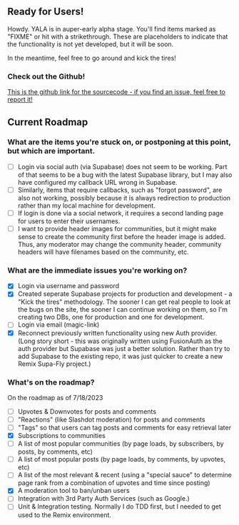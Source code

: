 ## Ready for Users!

Howdy. YALA is in auper-early alpha stage. You'll find items marked as "FIXME" or hit with a strikethrough.  These are placeholders to indicate that the functionality is not yet developed, but it will be soon.  

In the meantime, feel free to go around and kick the tires!

### Check out the Github!
[This is the github link for the sourcecode - if you find an issue, feel free to report it!](https://github.com/kerryboyko/yala-superfly)

## Current Roadmap

### What are the items you're stuck on, or postponing at this point, but which are important.

- [ ] Login via social auth (via Supabase) does not seem to be working.  Part of that seems to be a bug with the latest Supabase library, but I may also have configured my callback URL wrong in Supabase. 
- [ ] Similarly, items that require callbacks, such as "forgot password", are also not working, possibly because it is always redirection to production rather than my local machine for development. 
- [ ] If login is done via a social network, it requires a second landing page for users to enter their usernames. 
- [ ] I want to provide header images for communities, but it might make sense to create the community first before the header image is added. Thus, any moderator may change the community header, community headers will have filenames based on the community, etc. 

### What are the immediate issues you're working on?

- [x] Login via username and password
- [x] Created seperate Supabase projects for production and development - a "Kick the tires" methodology. The sooner I can get real people to look at the bugs on the site, the sooner I can continue working on them, so I'm creating two DBs, one for production and one for development.  
- [ ] Login via email (magic-link)
- [x] Reconnect previously written functionality using new Auth provider. (Long story short - this was originally written using FusionAuth as the auth provider but Supabase was just a better solution. Rather than try to add Supabase to the existing repo, it was just quicker to create a new Remix Supa-Fly project.)

### What's on the roadmap?

On the roadmap as of 7/18/2023

- [ ] Upvotes & Downvotes for posts and comments
- [ ] "Reactions" (like Slashdot moderation) for posts and comments
- [ ] "Tags" so that users can tag posts and comments for easy retrieval later
- [x] Subscriptions to communities
- [ ] A list of most popular communities (by page loads, by subscribers, by posts, by comments, etc)
- [ ] A list of most popular posts (by page loads, by comments, by upvotes, etc)
- [ ] A list of the most relevant & recent (using a "special sauce" to determine page rank from a combination of upvotes and time since posting)
- [x] A moderation tool to ban/unban users
- [ ] Integration with 3rd Party Auth Services (such as Google.)
- [ ] Unit & Integration testing. Normally I do TDD first, but I needed to get used to the Remix environment.

